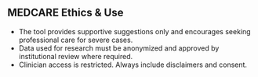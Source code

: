 MEDCARE Ethics & Use
--------------------
- The tool provides supportive suggestions only and encourages seeking professional care for severe cases.
- Data used for research must be anonymized and approved by institutional review where required.
- Clinician access is restricted. Always include disclaimers and consent.
